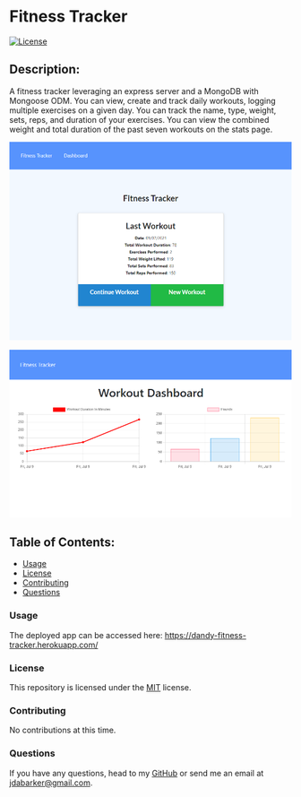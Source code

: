 # Fitness Tracker

[![License](https://img.shields.io/badge/License-MIT-yellow.svg)](https://opensource.org/licenses/MIT)

## Description:

A fitness tracker leveraging an express server and a MongoDB with Mongoose ODM. You can view, create and track daily workouts, logging multiple exercises on a given day. You can track the name, type, weight, sets, reps, and duration of your exercises. You can view the combined weight and total duration of the past seven workouts on the stats page.

![a screenshot of the deployed website](./assets/img/screenshot-1.png)

![a screenshot of the deployed website](./assets/img/screenshot-2.png)

## Table of Contents:

- [Usage](#usage)
- [License](#license)
- [Contributing](#contributing)
- [Questions](#questions)

### Usage

The deployed app can be accessed here: https://dandy-fitness-tracker.herokuapp.com/

### License

This repository is licensed under the [MIT](https://opensource.org/licenses/MIT) license.

### Contributing

No contributions at this time.

### Questions

If you have any questions, head to my [GitHub](https://github.com/DandyCodes) or send me an email at jdabarker@gmail.com.
